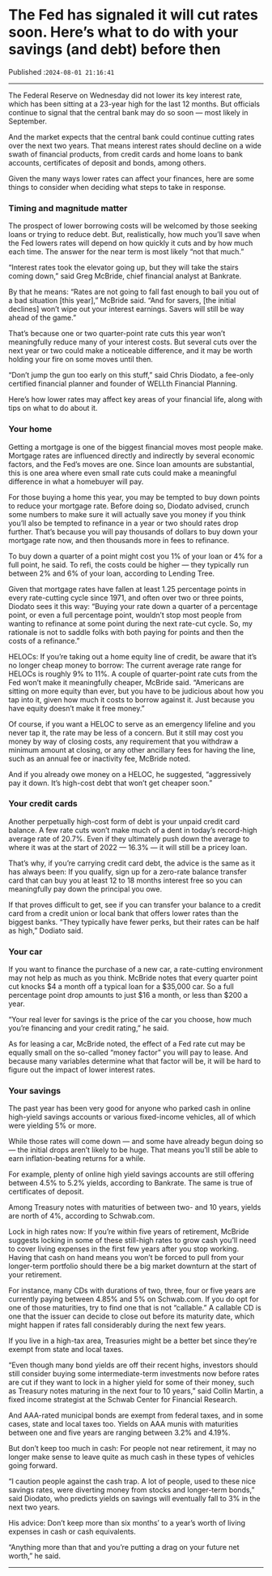 # The Fed has signaled it will cut rates soon. Here’s what to do with your savings (and debt) before then

Published :`2024-08-01 21:16:41`

---

The Federal Reserve on Wednesday did not lower its key interest rate, which has been sitting at a 23-year high for the last 12 months. But officials continue to signal that the central bank may do so soon — most likely in September.

And the market expects that the central bank could continue cutting rates over the next two years. That means interest rates should decline on a wide swath of financial products, from credit cards and home loans to bank accounts, certificates of deposit and bonds, among others.

Given the many ways lower rates can affect your finances, here are some things to consider when deciding what steps to take in response.

### Timing and magnitude matter

The prospect of lower borrowing costs will be welcomed by those seeking loans or trying to reduce debt. But, realistically, how much you’ll save when the Fed lowers rates will depend on how quickly it cuts and by how much each time. The answer for the near term is most likely “not that much.”

“Interest rates took the elevator going up, but they will take the stairs coming down,” said Greg McBride, chief financial analyst at Bankrate.

By that he means: “Rates are not going to fall fast enough to bail you out of a bad situation [this year],” McBride said. “And for savers, [the initial declines] won’t wipe out your interest earnings. Savers will still be way ahead of the game.”

That’s because one or two quarter-point rate cuts this year won’t meaningfully reduce many of your interest costs. But several cuts over the next year or two could make a noticeable difference, and it may be worth holding your fire on some moves until then.

“Don’t jump the gun too early on this stuff,” said Chris Diodato, a fee-only certified financial planner and founder of WELLth Financial Planning.

Here’s how lower rates may affect key areas of your financial life, along with tips on what to do about it.

### Your home

Getting a mortgage is one of the biggest financial moves most people make. Mortgage rates are influenced directly and indirectly by several economic factors, and the Fed’s moves are one. Since loan amounts are substantial, this is one area where even small rate cuts could make a meaningful difference in what a homebuyer will pay.

For those buying a home this year, you may be tempted to buy down points to reduce your mortgage rate. Before doing so, Diodato advised, crunch some numbers to make sure it will actually save you money if you think you’ll also be tempted to refinance in a year or two should rates drop further. That’s because you will pay thousands of dollars to buy down your mortgage rate now, and then thousands more in fees to refinance.

To buy down a quarter of a point might cost you 1% of your loan or 4% for a full point, he said. To refi, the costs could be higher — they typically run between 2% and 6% of your loan, according to Lending Tree.

Given that mortgage rates have fallen at least 1.25 percentage points in every rate-cutting cycle since 1971, and often over two or three points, Diodato sees it this way: “Buying your rate down a quarter of a percentage point, or even a full percentage point, wouldn’t stop most people from wanting to refinance at some point during the next rate-cut cycle. So, my rationale is not to saddle folks with both paying for points and then the costs of a refinance.”

HELOCs: If you’re taking out a home equity line of credit, be aware that it’s no longer cheap money to borrow: The current average rate range for HELOCs is roughly 9% to 11%. A couple of quarter-point rate cuts from the Fed won’t make it meaningfully cheaper, McBride said. “Americans are sitting on more equity than ever, but you have to be judicious about how you tap into it, given how much it costs to borrow against it. Just because you have equity doesn’t make it free money.”

Of course, if you want a HELOC to serve as an emergency lifeline and you never tap it, the rate may be less of a concern. But it still may cost you money by way of closing costs, any requirement that you withdraw a minimum amount at closing, or any other ancillary fees for having the line, such as an annual fee or inactivity fee, McBride noted.

And if you already owe money on a HELOC, he suggested, “aggressively pay it down. It’s high-cost debt that won’t get cheaper soon.”

### Your credit cards

Another perpetually high-cost form of debt is your unpaid credit card balance. A few rate cuts won’t make much of a dent in today’s record-high average rate of 20.7%. Even if they ultimately push down the average to where it was at the start of 2022 — 16.3% — it will still be a pricey loan.

That’s why, if you’re carrying credit card debt, the advice is the same as it has always been: If you qualify, sign up for a zero-rate balance transfer card that can buy you at least 12 to 18 months interest free so you can meaningfully pay down the principal you owe.

If that proves difficult to get, see if you can transfer your balance to a credit card from a credit union or local bank that offers lower rates than the biggest banks. “They typically have fewer perks, but their rates can be half as high,” Dodiato said.

### Your car

If you want to finance the purchase of a new car, a rate-cutting environment may not help as much as you think. McBride notes that every quarter point cut knocks $4 a month off a typical loan for a $35,000 car. So a full percentage point drop amounts to just $16 a month, or less than $200 a year.

“Your real lever for savings is the price of the car you choose, how much you’re financing and your credit rating,” he said.

As for leasing a car, McBride noted, the effect of a Fed rate cut may be equally small on the so-called “money factor” you will pay to lease. And because many variables determine what that factor will be, it will be hard to figure out the impact of lower interest rates.

### Your savings

The past year has been very good for anyone who parked cash in online high-yield savings accounts or various fixed-income vehicles, all of which were yielding 5% or more.

While those rates will come down — and some have already begun doing so — the initial drops aren’t likely to be huge. That means you’ll still be able to earn inflation-beating returns for a while.

For example, plenty of online high yield savings accounts are still offering between 4.5% to 5.2% yields, according to Bankrate. The same is true of certificates of deposit.

Among Treasury notes with maturities of between two- and 10 years, yields are north of 4%, according to Schwab.com.

Lock in high rates now: If you’re within five years of retirement, McBride suggests locking in some of these still-high rates to grow cash you’ll need to cover living expenses in the first few years after you stop working. Having that cash on hand means you won’t be forced to pull from your longer-term portfolio should there be a big market downturn at the start of your retirement.

For instance, many CDs with durations of two, three, four or five years are currently paying between 4.85% and 5% on Schwab.com. If you do opt for one of those maturities, try to find one that is not “callable.” A callable CD is one that the issuer can decide to close out before its maturity date, which might happen if rates fall considerably during the next few years.

If you live in a high-tax area, Treasuries might be a better bet since they’re exempt from state and local taxes.

“Even though many bond yields are off their recent highs, investors should still consider buying some intermediate-term investments now before rates are cut if they want to lock in a higher yield for some of their money, such as Treasury notes maturing in the next four to 10 years,” said Collin Martin, a fixed income strategist at the Schwab Center for Financial Research.

And AAA-rated municipal bonds are exempt from federal taxes, and in some cases, state and local taxes too. Yields on AAA munis with maturities between one and five years are ranging between 3.2% and 4.19%.

But don’t keep too much in cash: For people not near retirement, it may no longer make sense to leave quite as much cash in these types of vehicles going forward.

“I caution people against the cash trap. A lot of people, used to these nice savings rates, were diverting money from stocks and longer-term bonds,” said Diodato, who predicts yields on savings will eventually fall to 3% in the next two years.

His advice: Don’t keep more than six months’ to a year’s worth of living expenses in cash or cash equivalents.

“Anything more than that and you’re putting a drag on your future net worth,” he said.

---

